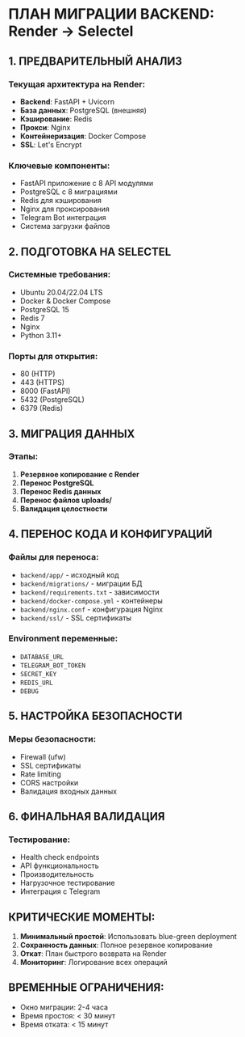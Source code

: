 # ПЛАН МИГРАЦИИ BACKEND: Render → Selectel

## 1. ПРЕДВАРИТЕЛЬНЫЙ АНАЛИЗ

### Текущая архитектура на Render:
- **Backend**: FastAPI + Uvicorn
- **База данных**: PostgreSQL (внешняя)
- **Кэширование**: Redis
- **Прокси**: Nginx
- **Контейнеризация**: Docker Compose
- **SSL**: Let's Encrypt

### Ключевые компоненты:
- FastAPI приложение с 8 API модулями
- PostgreSQL с 8 миграциями
- Redis для кэширования
- Nginx для проксирования
- Telegram Bot интеграция
- Система загрузки файлов

## 2. ПОДГОТОВКА НА SELECTEL

### Системные требования:
- Ubuntu 20.04/22.04 LTS
- Docker & Docker Compose
- PostgreSQL 15
- Redis 7
- Nginx
- Python 3.11+

### Порты для открытия:
- 80 (HTTP)
- 443 (HTTPS)
- 8000 (FastAPI)
- 5432 (PostgreSQL)
- 6379 (Redis)

## 3. МИГРАЦИЯ ДАННЫХ

### Этапы:
1. **Резервное копирование с Render**
2. **Перенос PostgreSQL**
3. **Перенос Redis данных**
4. **Перенос файлов uploads/**
5. **Валидация целостности**

## 4. ПЕРЕНОС КОДА И КОНФИГУРАЦИЙ

### Файлы для переноса:
- `backend/app/` - исходный код
- `backend/migrations/` - миграции БД
- `backend/requirements.txt` - зависимости
- `backend/docker-compose.yml` - контейнеры
- `backend/nginx.conf` - конфигурация Nginx
- `backend/ssl/` - SSL сертификаты

### Environment переменные:
- `DATABASE_URL`
- `TELEGRAM_BOT_TOKEN`
- `SECRET_KEY`
- `REDIS_URL`
- `DEBUG`

## 5. НАСТРОЙКА БЕЗОПАСНОСТИ

### Меры безопасности:
- Firewall (ufw)
- SSL сертификаты
- Rate limiting
- CORS настройки
- Валидация входных данных

## 6. ФИНАЛЬНАЯ ВАЛИДАЦИЯ

### Тестирование:
- Health check endpoints
- API функциональность
- Производительность
- Нагрузочное тестирование
- Интеграция с Telegram

## КРИТИЧЕСКИЕ МОМЕНТЫ:

1. **Минимальный простой**: Использовать blue-green deployment
2. **Сохранность данных**: Полное резервное копирование
3. **Откат**: План быстрого возврата на Render
4. **Мониторинг**: Логирование всех операций

## ВРЕМЕННЫЕ ОГРАНИЧЕНИЯ:
- Окно миграции: 2-4 часа
- Время простоя: < 30 минут
- Время отката: < 15 минут 